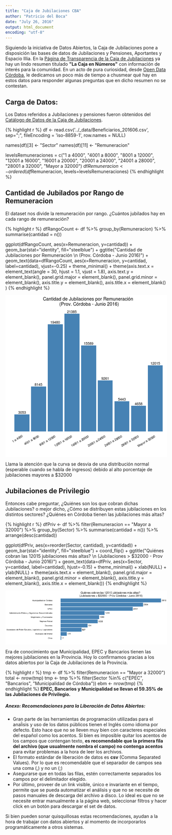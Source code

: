 ```yaml
---
title: "Caja de Jubilaciones CBA"
author: "Patricio del Boca"
date: "July 26, 2016"
output: html_document
encoding: "utf-8"
---
```



Siguiendo la iniciativa de Datos Abiertos, la Caja de Jubilaciones pone a disposición las bases de datos de Jubilaciones y Pensiones, Aportantes y Espacio Illia. En la [Página de Transparencia de la Caja de Jubilaciones](http://www.cajajubilaciones.cba.gov.ar/portal/transparencia) ya hay un lindo resumen titulado **"La Caja en Números"** con información de interés para la comunidad. En un acto de pura curiosidad, desde [Open Data Córdoba](http://www.opendatacordoba.org), le dedicamos un poco más de tiempo a chusmear qué hay en estos datos para responder algunas preguntas que en dicho resumen no se contestan.

## Carga de Datos:

Los Datos referidos a Jubilaciones y pensiones fueron obtenidos del [Catálogo de Datos de la Caja de Jubilaciones](http://www.cajajubilaciones.cba.gov.ar/portal/catalogo_de_datos).


{% highlight r %}
df <- read.csv('../_data/Beneficiarios_201606.csv', sep=";",
                 fileEncoding = 'iso-8859-1', row.names = NULL)

names(df)[3] <- "Sector"
names(df)[11] <- "Remuneracion"

levelsRemuneraciones = c("1 a 4000", "4001 a 8000", "8001 a 12000", "12001 a 16000", "16001 a 20000", "20001 a 24000", "24001 a 28000", "28001 a 32000", "Mayor a 32000")
df$Remuneracion <- ordered(df$Remuneracion,
                                        levels=levelsRemuneraciones)
{% endhighlight %}

## Cantidad de Jubilados por Rango de Remuneracion

El dataset nos divide la remuneración por rango. ¿Cuántos jubilados hay en cada rango de remuneración?


{% highlight r %}
dfRangoCount <- df %>% 
  group_by(Remuneracion) %>% 
  summarise(cantidad = n())

ggplot(dfRangoCount, aes(x=Remuneracion, y=cantidad)) +
  geom_bar(stat="identity", fill="steelblue") +
  ggtitle("Cantidad de Jubilaciones por Remuneración \n (Prov. Córdoba - Junio 2016)") +
  geom_text(data=dfRangoCount,
            aes(x=Remuneracion,
                y=cantidad,
                label=cantidad),
            vjust=-0.25) +
  theme_minimal() + 
  theme(axis.text.x = element_text(angle = 30, hjust = 1.1, vjust = 1.8),
        axis.text.y = element_blank(),
        panel.grid.major = element_blank(),
        panel.grid.minor = element_blank(),
        axis.title.y = element_blank(),
        axis.title.x = element_blank()
        )
{% endhighlight %}

<img src="/figs/2016-07-26-Caja-de-Jubilaciones-CBA/pressure-1.png" title="center" alt="center" style="display: block; margin: auto;" />

Llama la atención que la curva se desvia de una distribución normal (esperable cuando se habla de ingresos) debido al alto porcentaje de jubilaciones mayores a $32000

## Jubilaciones de Privilegio

Entonces cabe preguntar, ¿Quiénes son los que cobran dichas Jubilaciones? o mejor dicho, ¿Cómo se distribuyen estas jubilaciones en los distintos sectores? ¿Quiénes en Córdoba tienen las jubilaciones más altas?


{% highlight r %}
dfPriv <- df %>% 
  filter(Remuneracion == "Mayor a 32000") %>% 
  group_by(Sector) %>% 
  summarise(cantidad = n()) %>% 
  arrange(desc(cantidad))

ggplot(dfPriv, aes(x=reorder(Sector, cantidad), y=cantidad)) + 
  geom_bar(stat="identity", fill="steelblue") + 
  coord_flip() + 
  ggtitle("Quiénes cobran las 12015 jubilaciones más altas? \n (Jubilaciones > $32000 - Prov Córdoba - Junio 2016)") +
  geom_text(data=dfPriv,
            aes(x=Sector,
                y=cantidad,
                label=cantidad),
            hjust=-0.15) +
  theme_minimal() + xlab(NULL) + ylab(NULL) + 
  theme(axis.text.x = element_blank(),
        panel.grid.major = element_blank(),
        panel.grid.minor = element_blank(),
        axis.title.y = element_blank(),
        axis.title.x = element_blank())
{% endhighlight %}

<img src="/figs/2016-07-26-Caja-de-Jubilaciones-CBA/unnamed-chunk-2-1.png" title="center" alt="center" style="display: block; margin: auto;" />

Era de conocimiento que Municipalidad, EPEC y Bancarios tienen las mejores jubilaciones en la Provincia. Hoy lo confirmamos gracias a los datos abiertos por la Caja de Jubilaciones de la Provincia.


{% highlight r %}
tmp <- df %>% filter(Remuneracion == "Mayor a 32000")
total <- nrow(tmp)
tmp <- tmp %>% filter(Sector %in% c("EPEC", "Bancarios", "Municipalidad de Córdoba")) 
ebm <- nrow(tmp)
{% endhighlight %}
**EPEC, Bancarios y Municipalidad se llevan el 59.35% de las Jubilaciones de Privilegio.**



##### Anexo: Recomendaciones para la Liberación de Datos Abiertos:

 - Gran parte de las herramientas de programación utilizadas para el anaĺisis y uso de los datos públicos tienen el Inglés como idioma por defecto. Esto hace que no se lleven muy bien con caracteres especiales del español como los acentos. Si bien es imposible quitar los acentos de los campos que contengan texto, **es recomendable que la primera fila del archivo (que usualmente nombra el campo) no contenga acentos** para evitar problemas a la hora de leer los archivos.
 - El formato estándar de liberación de datos es **csv** (Comma Separated Values). Por lo que es recomendable que el separador de campos sea una coma (,) y no un (;)
 - Asegurarse que en todas las filas, estén correctamente separados los campos por el delimitador elegido.
 - Por último, proveer de un link visible, único e invariante en el tiempo, permite que se pueda automatizar el análisis y que no se necesite de pasos manuales de descarga del archivo a disco. Lo ideal es que no se necesite entrar manualmente a la página web, seleccionar filtros y hacer click en un botón para descargar el set de datos.
 
Si bien pueden sonar quisquillosas estas recomendaciones, ayudan a la hora de trabajar con datos abiertos y al momento de incorporarlos programáticamente a otros sistemas.

